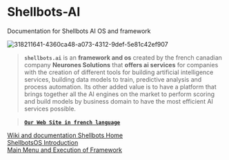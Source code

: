 # Shellbots-AI
Documentation for Shellbots AI OS and framework

![318211641-4360ca48-a073-4312-9def-5e81c42ef907](https://github.com/user-attachments/assets/b625d753-c726-4bd8-8c6f-d846776d19c9)


> **`shellbots.ai`** is an **framework and os** created by the french canadian company **Neurones Solutions** that **offers ai services** for companies with the creation of different tools for building artificial intelligence services, building data models to train, predictive analysis and process automation. 
Its other added value is to have a platform that brings together all the AI ​​engines on the market to perform scoring and build models by business domain to have the most efficient AI services possible.

> [**`Our Web Site in french language`**](https://www.neuronessolutions.com/) &nbsp;&nbsp;&nbsp; 

[Wiki and documentation Shellbots Home](https://github.com/dominiquedelaire/Shellbots-AI/wiki)   
[ShellbotsOS Introduction](https://github.com/dominiquedelaire/Shellbots-AI/wiki/ShellbotsOS-Introduction)   
[Main Menu and Execution of Framework](https://github.com/dominiquedelaire/Shellbots-AI/wiki/Main-Menu-and-Framework-execution)   
